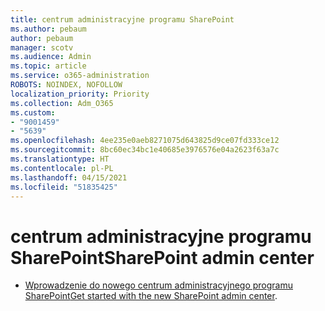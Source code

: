 ```yaml
---
title: centrum administracyjne programu SharePoint
ms.author: pebaum
author: pebaum
manager: scotv
ms.audience: Admin
ms.topic: article
ms.service: o365-administration
ROBOTS: NOINDEX, NOFOLLOW
localization_priority: Priority
ms.collection: Adm_O365
ms.custom:
- "9001459"
- "5639"
ms.openlocfilehash: 4ee235e0aeb8271075d643825d9ce07fd333ce12
ms.sourcegitcommit: 8bc60ec34bc1e40685e3976576e04a2623f63a7c
ms.translationtype: HT
ms.contentlocale: pl-PL
ms.lasthandoff: 04/15/2021
ms.locfileid: "51835425"
---
```

# <a name="sharepoint-admin-center"></a><span data-ttu-id="ab3d7-102">centrum administracyjne programu SharePoint</span><span class="sxs-lookup"><span data-stu-id="ab3d7-102">SharePoint admin center</span></span>

- <span data-ttu-id="ab3d7-103">[Wprowadzenie do nowego centrum administracyjnego programu SharePoint](https://docs.microsoft.com/sharepoint/get-started-new-admin-center)</span><span class="sxs-lookup"><span data-stu-id="ab3d7-103">[Get started with the new SharePoint admin center](https://docs.microsoft.com/sharepoint/get-started-new-admin-center).</span></span>
